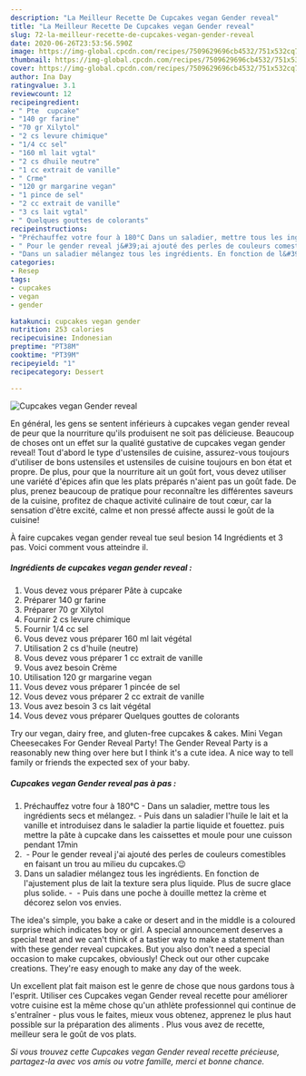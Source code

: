 ```yaml
---
description: "La Meilleur Recette De Cupcakes vegan Gender reveal"
title: "La Meilleur Recette De Cupcakes vegan Gender reveal"
slug: 72-la-meilleur-recette-de-cupcakes-vegan-gender-reveal
date: 2020-06-26T23:53:56.590Z
image: https://img-global.cpcdn.com/recipes/7509629696cb4532/751x532cq70/cupcakes-vegan-gender-reveal-photo-principale-de-la-recette.jpg
thumbnail: https://img-global.cpcdn.com/recipes/7509629696cb4532/751x532cq70/cupcakes-vegan-gender-reveal-photo-principale-de-la-recette.jpg
cover: https://img-global.cpcdn.com/recipes/7509629696cb4532/751x532cq70/cupcakes-vegan-gender-reveal-photo-principale-de-la-recette.jpg
author: Ina Day
ratingvalue: 3.1
reviewcount: 12
recipeingredient:
- " Pte  cupcake"
- "140 gr farine"
- "70 gr Xilytol"
- "2 cs levure chimique"
- "1/4 cc sel"
- "160 ml lait vgtal"
- "2 cs dhuile neutre"
- "1 cc extrait de vanille"
- " Crme"
- "120 gr margarine vegan"
- "1 pince de sel"
- "2 cc extrait de vanille"
- "3 cs lait vgtal"
- " Quelques gouttes de colorants"
recipeinstructions:
- "Préchauffez votre four à 180°C⁣ Dans un saladier, mettre tous les ingrédients secs et mélangez.⁣ Puis dans un saladier l&#39;huile le lait et la vanille et introduisez dans le saladier la partie liquide et fouettez.⁣ puis mettre la pâte à cupcake dans les caissettes et moule pour une cuisson pendant 17min"
- "⁣ Pour le gender reveal j&#39;ai ajouté des perles de couleurs comestibles en faisant un trou au milieu du cupcakes.😉⁣"
- "Dans un saladier mélangez tous les ingrédients. En fonction de l&#39;ajustement plus de lait la texture sera plus liquide. Plus de sucre glace plus solide.⁣ ⁣  Puis dans une poche à douille mettez la crème et décorez selon vos envies.⁣"
categories:
- Resep
tags:
- cupcakes
- vegan
- gender

katakunci: cupcakes vegan gender 
nutrition: 253 calories
recipecuisine: Indonesian
preptime: "PT38M"
cooktime: "PT39M"
recipeyield: "1"
recipecategory: Dessert

---
```



![Cupcakes vegan Gender reveal](https://img-global.cpcdn.com/recipes/7509629696cb4532/751x532cq70/cupcakes-vegan-gender-reveal-photo-principale-de-la-recette.jpg)

En général, les gens se sentent inférieurs à cupcakes vegan gender reveal de peur que la nourriture qu'ils produisent ne soit pas délicieuse. Beaucoup de choses ont un effet sur la qualité gustative de cupcakes vegan gender reveal! Tout d'abord le type d'ustensiles de cuisine, assurez-vous toujours d'utiliser de bons ustensiles et ustensiles de cuisine toujours en bon état et propre. De plus, pour que la nourriture ait un goût fort, vous devez utiliser une variété d'épices afin que les plats préparés n'aient pas un goût fade. De plus, prenez beaucoup de pratique pour reconnaître les différentes saveurs de la cuisine, profitez de chaque activité culinaire de tout cœur, car la sensation d'être excité, calme et non pressé affecte aussi le goût de la cuisine!

<!--inarticleads1-->

À faire cupcakes vegan gender reveal tue seul besion 14 Ingrédients et 3 pas. Voici comment vous atteindre il.

##### Ingrédients de cupcakes vegan gender reveal :

1. Vous devez vous préparer  Pâte à cupcake
1. Préparer 140 gr farine
1. Préparer 70 gr Xilytol
1. Fournir 2 cs levure chimique
1. Fournir 1/4 cc sel
1. Vous devez vous préparer 160 ml lait végétal⁣
1. Utilisation 2 cs d&#39;huile (neutre)⁣
1. Vous devez vous préparer 1 cc extrait de vanille
1. Vous avez besoin  Crème
1. Utilisation 120 gr margarine vegan⁣
1. Vous devez vous préparer 1 pincée de sel
1. Vous devez vous préparer 2 cc extrait de vanille
1. Vous avez besoin 3 cs lait végétal
1. Vous devez vous préparer  Quelques gouttes de colorants


Try our vegan, dairy free, and gluten-free cupcakes &amp; cakes. Mini Vegan Cheesecakes For Gender Reveal Party! The Gender Reveal Party is a reasonably new thing over here but I think it&#39;s a cute idea. A nice way to tell family or friends the expected sex of your baby. 

<!--inarticleads2-->

##### Cupcakes vegan Gender reveal pas à pas :

1. Préchauffez votre four à 180°C⁣ - Dans un saladier, mettre tous les ingrédients secs et mélangez.⁣ - Puis dans un saladier l&#39;huile le lait et la vanille et introduisez dans le saladier la partie liquide et fouettez.⁣ puis mettre la pâte à cupcake dans les caissettes et moule pour une cuisson pendant 17min
1. ⁣ - Pour le gender reveal j&#39;ai ajouté des perles de couleurs comestibles en faisant un trou au milieu du cupcakes.😉⁣
1. Dans un saladier mélangez tous les ingrédients. En fonction de l&#39;ajustement plus de lait la texture sera plus liquide. Plus de sucre glace plus solide.⁣ - ⁣ -  Puis dans une poche à douille mettez la crème et décorez selon vos envies.⁣


The idea&#39;s simple, you bake a cake or desert and in the middle is a coloured surprise which indicates boy or girl. A special announcement deserves a special treat and we can&#39;t think of a tastier way to make a statement than with these gender reveal cupcakes. But you also don&#39;t need a special occasion to make cupcakes, obviously! Check out our other cupcake creations. They&#39;re easy enough to make any day of the week. 

<!--inarticleads1-->

<p>
Un excellent plat fait maison est le genre de chose que nous gardons tous à l'esprit. Utiliser ces Cupcakes vegan Gender reveal recette pour améliorer votre cuisine est la même chose qu'un athlète professionnel qui continue de s'entraîner - plus vous le faites, mieux vous obtenez, apprenez le plus haut possible sur la préparation des aliments . Plus vous avez de recette, meilleur sera le goût de vos plats.
</p>

<p>
<i>Si vous trouvez cette Cupcakes vegan Gender reveal recette précieuse, partagez-la avec vos amis ou votre famille, merci et bonne chance.</i>
</p>
